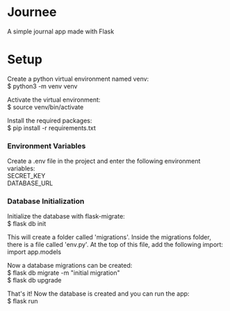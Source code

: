 # Journee
A simple journal app made with Flask

# Setup
Create a python virtual environment named venv:  
$ python3 -m venv venv

Activate the virtual environment:  
$ source venv/bin/activate

Install the required packages:  
$ pip install -r requirements.txt

### Environment Variables
Create a .env file in the project and enter the following environment variables:  
SECRET_KEY  
DATABASE_URL

### Database Initialization
Initialize the database with flask-migrate:  
$ flask db init

This will create a folder called 'migrations'. Inside the migrations folder, there
is a file called 'env.py'. At the top of this file, add the following import:   
import app.models

Now a database migrations can be created:  
$ flask db migrate -m "initial migration"  
$ flask db upgrade

That's it! Now the database is created and you can run the app:  
$ flask run